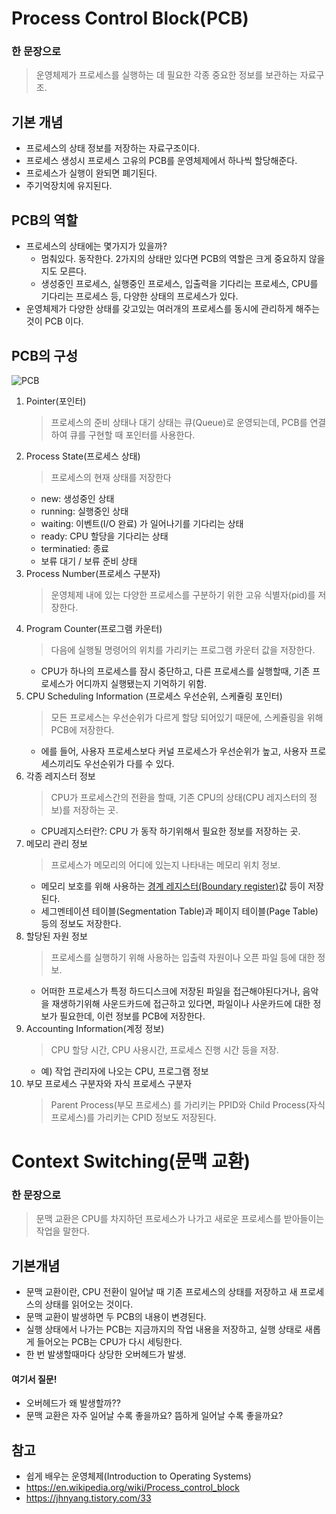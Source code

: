 # Process Control Block(PCB)

### 한 문장으로
  > 운영체제가 프로세스를 실행하는 데 필요한 각종 중요한 정보를 보관하는 자료구조.
  
## 기본 개념
  * 프로세스의 상태 정보를 저장하는 자료구조이다.
  * 프로세스 생성시 프로세스 고유의 PCB를 운영체제에서 하나씩 할당해준다.
  * 프로세스가 실행이 완되면 폐기된다.
  * 주기억장치에 유지된다.
  
## PCB의 역할
  * 프로세스의 상태에는 몇가지가 있을까?
    - 멈춰있다. 동작한다. 2가지의 상태만 있다면 PCB의 역할은 크게 중요하지 않을지도 모른다.
    - 생성중인 프로세스, 실행중인 프로세스, 입출력을 기다리는 프로세스, CPU를 기다리는 프로세스 등, 다양한 상태의 프로세스가 있다.
  * 운영체제가 다양한 상태를 갖고있는 여러개의 프로세스를 동시에 관리하게 해주는 것이 PCB 이다.
    
## PCB의 구성
![PCB](https://user-images.githubusercontent.com/33091784/135414596-8376f78f-12b1-4e02-9bca-ab07e6d607b2.png)
1. Pointer(포인터)
    > 프로세스의 준비 상태나 대기 상태는 큐(Queue)로 운영되는데, PCB를 연결하여 큐를 구현할 때 포인터를 사용한다.
2. Process State(프로세스 상태)
    > 프로세스의 현재 상태를 저장한다
    - new: 생성중인 상태
    - running: 실행중인 상태
    - waiting: 이벤트(I/O 완료) 가 일어나기를 기다리는 상태
    - ready: CPU 할당을 기다리는 상태
    - terminatied: 종료
    - 보류 대기 / 보류 준비 상태
3. Process Number(프로세스 구분자)
    > 운영체제 내에 있는 다양한 프로세스를 구분하기 위한 고유 식별자(pid)를 저장한다.
4. Program Counter(프로그램 카운터)
    > 다음에 실행될 명령어의 위치를 가리키는 프로그램 카운터 값을 저장한다.
    - CPU가 하나의 프로세스를 잠시 중단하고, 다른 프로세스를 실행할때, 기존 프로세스가 어디까지 실행됐는지 기억하기 위함.
5. CPU Scheduling Information (프로세스 우선순위, 스케쥴링 포인터)
    > 모든 프로세스는 우선순위가 다르게 할당 되어있기 때문에, 스케쥴링을 위해 PCB에 저장한다.
    - 에를 들어, 사용자 프로세스보다 커널 프로세스가 우선순위가 높고, 사용자 프로세스끼리도 우선순위가 다를 수 있다.
6. 각종 레지스터 정보
    > CPU가 프로세스간의 전환을 할때, 기존 CPU의 상태(CPU 레지스터의 정보)를 저장하는 곳.
    * CPU레지스터란?: CPU 가 동작 하기위해서 필요한 정보를 저장하는 곳.
7. 메모리 관리 정보
    > 프로세스가 메모리의 어디에 있는지 나타내는 메모리 위치 정보.
    - 메모리 보호를 위해 사용하는 [경계 레지스터(Boundary register)](https://wordrow.kr/%EC%9D%98%EB%AF%B8/%EA%B2%BD%EA%B3%84%20%EB%A0%88%EC%A7%80%EC%8A%A4%ED%84%B0/)값 등이 저장된다.
    - 세그멘테이션 테이블(Segmentation Table)과 페이지 테이블(Page Table) 등의 정보도 저장한다.
8. 할당된 자원 정보
    > 프로세스를 실행하기 위해 사용하는 입출력 자원이나 오픈 파일 등에 대한 정보.
    - 어떠한 프로세스가 특정 하드디스크에 저장된 파일을 접근해야된다거나, 음악을 재생하기위해 사운드카드에 접근하고 있다면, 파일이나 사운카드에 대한 정보가 필요한데, 이런 정보를 PCB에 저장한다.
9. Accounting Information(계정 정보)
    > CPU 할당 시간, CPU 사용시간, 프로세스 진행 시간 등을 저장.
    - 예) 작업 관리자에 나오는 CPU, 프로그램 정보
10. 부모 프로세스 구분자와 자식 프로세스 구분자
    > Parent Process(부모 프로세스) 를 가리키는 PPID와 Child Process(자식 프로세스)를 가리키는 CPID 정보도 저장된다.

# Context Switching(문맥 교환)
### 한 문장으로
  > 문맥 교환은 CPU를 차지하던 프로세스가 나가고 새로운 프로세스를 받아들이는 작업을 말한다.
## 기본개념
  - 문맥 교환이란, CPU 전환이 일어날 때 기존 프로세스의 상태를 저장하고 새 프로세스의 상태를 읽어오는 것이다.
  - 문맥 교환이 발생하면 두 PCB의 내용이 변경된다.
  - 실행 상태에서 나가는 PCB는 지금까지의 작업 내용을 저장하고, 실행 상태로 새롭게 들어오는 PCB는 CPU가 다시 세팅한다.
  - 한 번 발생할때마다 상당한 오버헤드가 발생.
#### 여기서 질문!
  - 오버헤드가 왜 발생할까??
  - 문맥 교환은 자주 일어날 수록 좋을까요? 뜸하게 일어날 수록 좋을까요?

## 참고
- 쉽게 배우는 운영체제(Introduction to Operating Systems)
- https://en.wikipedia.org/wiki/Process_control_block
- https://jhnyang.tistory.com/33

  


